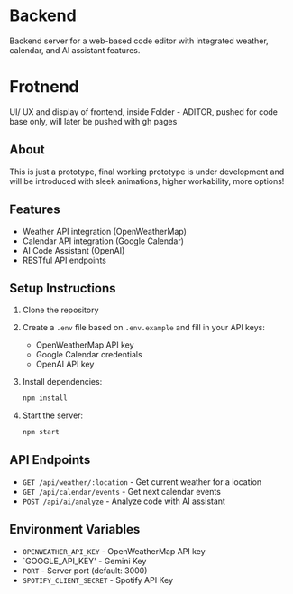 # Backend

Backend server for a web-based code editor with integrated weather, calendar, and AI assistant features.

# Frotnend

UI/ UX and display of frontend, inside Folder - ADITOR, pushed for code base only, will later be pushed with gh pages 

## About

This is just a prototype, final working prototype is under development and will be introduced with sleek animations, higher workability, more options!

## Features

- Weather API integration (OpenWeatherMap)
- Calendar API integration (Google Calendar)
- AI Code Assistant (OpenAI)
- RESTful API endpoints

## Setup Instructions

1. Clone the repository
2. Create a `.env` file based on `.env.example` and fill in your API keys:
   - OpenWeatherMap API key
   - Google Calendar credentials
   - OpenAI API key

3. Install dependencies:
   ```bash
   npm install
   ```

4. Start the server:
   ```bash
   npm start
   ```

## API Endpoints

- `GET /api/weather/:location` - Get current weather for a location
- `GET /api/calendar/events` - Get next calendar events
- `POST /api/ai/analyze` - Analyze code with AI assistant

## Environment Variables

- `OPENWEATHER_API_KEY` - OpenWeatherMap API key
- `GOOGLE_API_KEY' - Gemini Key
- `PORT` - Server port (default: 3000)
- `SPOTIFY_CLIENT_SECRET` - Spotify API Key
